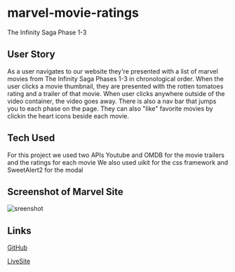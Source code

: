 # marvel-movie-ratings

The Infinity Saga
Phase 1-3

## User Story

As a user navigates to our website they're presented with a list of marvel movies from The Infinity Saga Phases 1-3 in chronological order.
When the user clicks a movie thumbnail, they are presented with the rotten tomatoes rating and a trailer of that movie.
When user clicks anywhere outside of the video container, the video goes away. There is also a nav bar that jumps you to each phase on the page.
They can also "like" favorite movies by clickin the heart icons beside each movie.

## Tech Used

For this project we used two APIs Youtube and OMDB for the movie trailers and the ratings for each movie
We also used uikit for the css framework and SweetAlert2 for the modal

## Screenshot of Marvel Site

![sreenshot](./image/marvelmoviescreen.png)

## Links

[GitHub](https://github.com/Shanbeezy/marvel-movie-ratings)

[LiveSite](https://shanbeezy.github.io/marvel-movie-ratings/)
